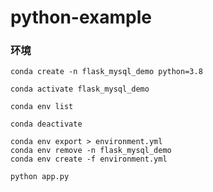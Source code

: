 # python-example

### 环境
```shell
conda create -n flask_mysql_demo python=3.8

conda activate flask_mysql_demo

conda env list

conda deactivate

conda env export > environment.yml
conda env remove -n flask_mysql_demo
conda env create -f environment.yml
```

```shell
python app.py
```